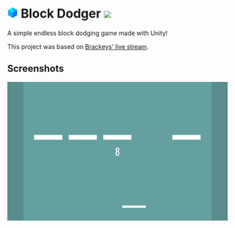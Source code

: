 # <img src="./.github/icon.png" width="24"/> Block Dodger ![](https://img.shields.io/badge/Status-Active-green?style=flat-square&logo=codesandbox)

A simple endless block dodging game made with Unity!

This project was based on [Brackeys' live stream](https://youtu.be/tyAutnOlsfA).

## Screenshots

![](./.github/screenshots/0.png)